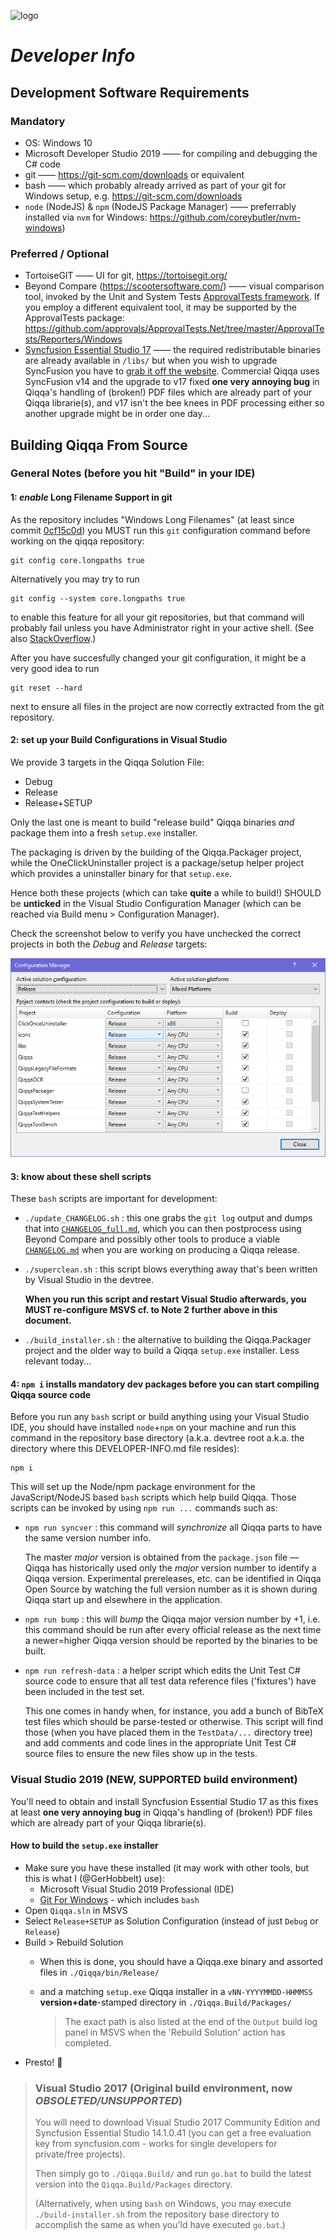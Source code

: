 ![logo](../../blob/master/icons/Application/Qiqqa.png) 
# *Developer Info*

## Development Software Requirements

### Mandatory

- OS: Windows 10
- Microsoft Developer Studio 2019  —— for compiling and debugging the C# code
- git —— https://git-scm.com/downloads or equivalent
- bash —— which probably already arrived as part of your git for Windows setup, e.g. https://git-scm.com/downloads
- `node` (NodeJS) & `npm` (NodeJS Package Manager) —— preferrably installed via `nvm` for Windows: https://github.com/coreybutler/nvm-windows)


### Preferred / Optional

- TortoiseGIT —— UI for git, https://tortoisegit.org/
- Beyond Compare (https://scootersoftware.com/) —— visual comparison tool, invoked by the Unit and System Tests [ApprovalTests framework](https://github.com/approvals/ApprovalTests.Net). If you employ a different equivalent tool, it may be supported by the ApprovalTests package: https://github.com/approvals/ApprovalTests.Net/tree/master/ApprovalTests/Reporters/Windows
- [Syncfusion Essential Studio 17](https://www.syncfusion.com/wpf-ui-controls) —— the required redistributable binaries are already available in `/libs/` but when you wish to upgrade SyncFusion you have to [grab it off the website](https://www.syncfusion.com/wpf-ui-controls). Commercial Qiqqa uses SyncFusion v14 and the upgrade to v17 fixed **one very annoying bug** in Qiqqa's handling of (broken!) PDF files which are already part of your Qiqqa librarie(s), and v17 isn't the bee knees in PDF processing either so another upgrade might be in order one day...



## Building Qiqqa From Source

### General Notes (before you hit "Build" in your IDE)

#### 1: *enable* Long Filename Support in git

As the repository includes "Windows Long Filenames" (at least since commit [0cf15c0d](https://github.com/GerHobbelt/qiqqa-open-source/commit/0cf15c0d4d9377e80ddafd3063cbef038701bb3e)) you MUST run this `git` configuration
command before working on the qiqqa repository:

    git config core.longpaths true

Alternatively you may try to run

    git config --system core.longpaths true

to enable this feature for all your git repositories, but that command will probably fail unless you have Administrator
right in your active shell. (See also [StackOverflow](https://stackoverflow.com/questions/22575662/filename-too-long-in-git-for-windows).)

After you have succesfully changed your git configuration, it might be a very good idea to run

    git reset --hard

next to ensure all files in the project are now correctly extracted from the git repository.

#### 2: set up your Build Configurations in Visual Studio

We provide 3 targets in the Qiqqa Solution File:

- Debug
- Release
- Release+SETUP

Only the last one is meant to build "release build" Qiqqa binaries *and* package them into a fresh `setup.exe` installer.

The packaging is driven by the building of the Qiqqa.Packager project, while the OneClickUninstaller project is a package/setup helper project which provides a uninstaller binary for that `setup.exe`.

Hence both these projects (which can take **quite** a while to build!) SHOULD be **unticked** in the Visual Studio Configuration Manager (which can be reached via Build menu > Configuration Manager).

Check the screenshot below to verify you have unchecked the correct projects in both the *Debug* and *Release* targets:

![Configuration Manager](./docs/images/devinfcm.png) 


#### 3: know about these shell scripts

These `bash` scripts are important for development:

- `./update_CHANGELOG.sh` : this one grabs the `git log` output and dumps that into [`CHANGELOG_full.md`](./CHANGELOG_full.md), which you can then postprocess using Beyond Compare and possibly other tools to produce a viable [`CHANGELOG.md`](./CHANGELOG.md) when you are working on producing a Qiqqa release.
- `./superclean.sh` : this script blows everything away that's been written by Visual Studio in the devtree. 

  **When you run this script and restart Visual Studio afterwards, you MUST re-configure MSVS cf. to Note 2 further above in this document.**
- `./build_installer.sh` : the alternative to building the Qiqqa.Packager project and the older way to build a Qiqqa `setup.exe` installer. Less relevant today...


#### 4: `npm i` installs mandatory dev packages before you can start compiling Qiqqa source code

Before you run any `bash` script or build anything using your Visual Studio IDE, you should have installed `node`+`npm` on your machine and run this command in the repository base directory (a.k.a. devtree root a.k.a. the directory where this DEVELOPER-INFO.md file resides):

    npm i

This will set up the Node/npm package environment for the JavaScript/NodeJS based `bash` scripts which help build Qiqqa. Those scripts can be invoked by using `npm run ...` commands such as:

- `npm run syncver` : this command will *synchronize* all Qiqqa parts to have the same version number info.
 
  The master *major* version is obtained from the `package.json` file — Qiqqa has historically used only the *major* version number to identify a Qiqqa version. Experimental prereleases, etc. can be identified in Qiqqa Open Source by watching the full version number as it is shown during Qiqqa start up and elsewhere in the application.

- `npm run bump` : this will *bump* the Qiqqa major version number by +1, i.e. this command should be run after every official release as the next time a newer=higher Qiqqa version should be reported by the binaries to be built.

- `npm run refresh-data` : a helper script which edits the Unit Test C# source code to ensure that all test data reference files ('fixtures') have been included in the test set.

  This one comes in handy when, for instance, you add a bunch of BibTeX test files which should be parse-tested or otherwise.
  This script will find those (when you have placed them in the `TestData/...` directory tree) and add comments and code lines in the appropriate Unit Test C# source files to ensure the new files show up in the tests.


  

### Visual Studio 2019 (NEW, SUPPORTED build environment)

You'll need to obtain and install Syncfusion Essential Studio 17 as this fixes at least **one very annoying bug** in Qiqqa's handling of (broken!) PDF files which are already part of your Qiqqa librarie(s).

#### How to build the `setup.exe` installer

- Make sure you have these installed (it may work with other tools, but this is what I (@GerHobbelt) use):
  + Microsoft Visual Studio 2019 Professional (IDE)
  + [Git For Windows](https://gitforwindows.org/) - which includes `bash`
- Open `Qiqqa.sln` in MSVS
- Select `Release+SETUP` as Solution Configuration (instead of just `Debug` or `Release`)
- Build > Rebuild Solution
  + When this is done, you should have a Qiqqa.exe binary and assorted files in `./Qiqqa/bin/Release/` 
  + and a matching `setup.exe` Qiqqa installer in a `vNN-YYYYMMDD-HHMMSS` **version+date**-stamped directory in `./Qiqqa.Build/Packages/` 
  
    > The exact path is also listed at the end of the `Output` build log panel in MSVS when the 'Rebuild Solution' action has completed.
- Presto! 🎉 




>
> ### Visual Studio 2017 (Original build environment, now *OBSOLETED/UNSUPPORTED*)
> 
> You will need to download Visual Studio 2017 Community Edition and Syncfusion Essential Studio 14.1.0.41 (you can get a free evaluation key from syncfusion.com - works for single developers for private/free projects).
>   
> Then simply go to `./Qiqqa.Build/` and run `go.bat` to build the latest version into the `Qiqqa.Build/Packages` directory.
> 
> (Alternatively, when using `bash` on Windows, you may execute `./build-installer.sh` from the repository base directory to accomplish the same as when you'ld have executed `go.bat`.)
> 
  
